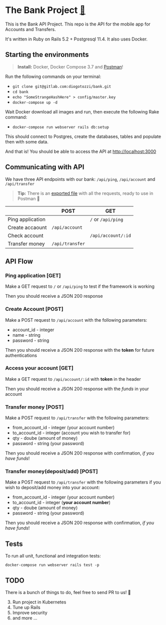 # The Bank Project [🏦](https://gitlab.com/diogotozzi/bank/blob/master/Code_Challenge_-_Backend_-_Bank_Accounting__1_.pdf)

This is the Bank API Project. This repo is the API for the mobile app for Accounts and Transfers.

It's written in Ruby on Rails 5.2 + Postgresql 11.4. It also uses Docker.

## Starting the environments

> **Install:** Docker, Docker Compose 3.7 and [Postman](https://www.getpostman.com/downloads/)!

Run the following commands on your terminal:

- `git clone git@gitlab.com:diogotozzi/bank.git`
- `cd bank`
- `echo "SomeStrangeHashHere" > config/master.key`
- `docker-compose up -d`

Wait Docker download all images and run, then execute the following Rake command:

- `docker-compose run webserver rails db:setup`

This should connect to Postgres, create the databases, tables and populate then with some data.

And that is! You should be able to access the API at [http://localhost:3000](http://localhost:3000)

## Communicating with API

We have three API endpoints with our bank: `/api/ping`, `/api/account` and `/api/transfer`

> **Tip:** There is an [exported file](https://gitlab.com/diogotozzi/bank/blob/master/bank.postman_collection.json) with all the requests, ready to use in Postman 🙂

|                |POST                           |GET                          |
|----------------|-------------------------------|-----------------------------|
|Ping application|               |`/` or `/api/ping`                             |
|Create accaount |`/api/account`               |                             |
|Check account   |                 |`/api/account/:id`               |
|Transfer money  |`/api/transfer`   |                             |

## API Flow

### Ping application [GET]
Make a GET request to `/` or `/api/ping` to test if the framework is working

Then you should receive a JSON 200 response

### Create Account [POST]
Make a POST request to `/api/account` with the following parameters:

- account_id - integer
- name - string
- password - string

Then you should receive a JSON 200 response with the **token** for future authentications

### Access your account [GET]
Make a GET request to `/api/account/:id` with **token** in the header

Then you should receive a JSON 200 response with the *funds* in your account

### Transfer money [POST]
Make a POST request to `/api/transfer` with the following parameters:

- from_account_id - integer (your account number)
- to_account_id - integer (account you wish to transfer for)
- qty - doube (amount of money)
- password - string (your password)

Then you should receive a JSON 200 response with confirmation, *if you have funds*!

### Transfer money(deposit/add) [POST]
Make a POST request to `/api/transfer` with the following parameters if you wish to deposit/add money into your account:

- from_account_id - integer (your account number)
- to_account_id - integer (**your account number**)
- qty - doube (amount of money)
- password - string (your password)

Then you should receive a JSON 200 response with confirmation, *if you have funds*!

## Tests
To run all unit, functional and integration tests:

`docker-compose run webserver rails test -p`

## TODO

There is a bunch of things to do, feel free to send PR to us! 🙈

3. Run project in Kubernetes
4. Tune up Rails
5. Improve security
6. and more ...
